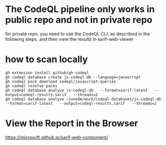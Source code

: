 # The CodeQL pipeline only works in public repo and not in private repo
for private repo, you need to use the CodeQL CLI, as described in the following steps.
and then view the results in sarif-web-viewer

# how to scan locally 

```
gh extension install github/gh-codeql
gh codeql database create js-codeql-db --language=javascript
gh codeql pack download codeql/javascript-queries
gh codeql resolve packs
gh codeql database analyze js-codeql-db   --format=sarif-latest   --output=codeql-results.sarif   --threads=2
gh codeql database analyze ~junedm/work/codeql-databases/js-codeql-db   --format=sarif-latest   --output=codeql-results.sarif   --threads=2
```

# View the Report in the Browser

https://microsoft.github.io/sarif-web-component/